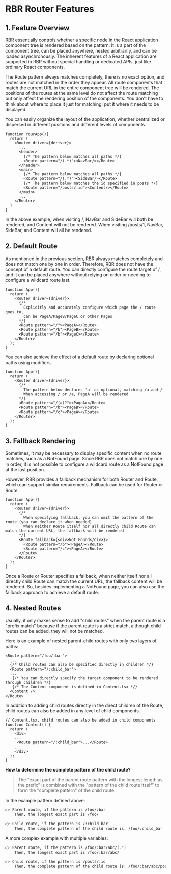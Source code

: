 # RBR Router Features

## 1. Feature Overview

RBR essentially controls whether a specific node in the React application component tree is rendered based on the pattern. It is a part of the component tree, can be placed anywhere, nested arbitrarily, and can be loaded asynchronously. The inherent features of a React application are supported in RBR without special handling or dedicated APIs, just like ordinary React components.

The Route pattern always matches completely, there is no exact option, and routes are not matched in the order they appear. All route components that match the current URL in the entire component tree will be rendered. The positions of the routes at the same level do not affect the route matching but only affect the rendering position of the components. You don't have to think about where to place it just for matching; put it where it needs to be displayed.

You can easily organize the layout of the application, whether centralized or dispersed in different positions and different levels of components.

```tsx
function YourApp(){
  return (
    <Router driver={deriver}>
      ...
      <header>
        {/* The pattern below matches all paths */}
        <Route pattern="/(.*)"><NavBar/></Route>
      </header>
      <main>
        {/* The pattern below matches all paths */}
        <Route pattern="/(.*)"><SideBar/></Route>
        {/* The pattern below matches the id specified in posts */}
        <Route pattern="/posts/:id"><Content/></Route>
      </main>
      ...
    </Router>
  )
}
```

In the above example, when visiting /, NavBar and SideBar will both be rendered, and Content will not be rendered. When visiting /posts/1, NavBar, SideBar, and Content will all be rendered.

## 2. Default Route

As mentioned in the previous section, RBR always matches completely and does not match one by one in order. Therefore, RBR does not have the concept of a default route. You can directly configure the route target of /, and it can be placed anywhere without relying on order or needing to configure a wildcard route last.

```tsx
function App(){
  return (
    <Router driver={driver}>
      {/* 
        Explicitly and accurately configure which page the / route goes to,
        can be PageA/PageB/PageC or other Pages
      */}
      <Route pattern="/"><PageA></Route>
      <Route pattern="/b"><PageB></Route>
      <Route pattern="/b"><PageC></Route>
    </Router>
  );
}
```

You can also achieve the effect of a default route by declaring optional paths using modifiers.

```tsx
function App(){
  return (
    <Router driver={driver}>
      {/* 
        The pattern below declares 'a' as optional, matching /a and /
        When accessing / or /a, PageA will be rendered 
      */}
      <Route pattern="/(a)?"><PageA></Route>
      <Route pattern="/b"><PageB></Route>
      <Route pattern="/c"><PageA></Route>
    </Router>
  );
}
```

## 3. Fallback Rendering

Sometimes, it may be necessary to display specific content when no route matches, such as a NotFound page. Since RBR does not match one by one in order, it is not possible to configure a wildcard route as a NotFound page at the last position.

However, RBR provides a fallback mechanism for both Router and Route, which can support similar requirements. Fallback can be used for Router or Route.

```tsx
function App(){
  return (
    <Router driver={driver}>
      {/* 
        When specifying fallback, you can omit the pattern of the route (you can declare it when needed)
        When neither Route itself nor all directly child Route can match the current URL, the fallback will be rendered
      */}
      <Route fallback={<div>Not Found</div>}>
        <Route pattern="/b"><PageA></Route>
        <Route pattern="/c"><PageA></Route>
      </Route>
    </Router>
  );
}
```

Once a Route or Router specifies a fallback, when neither itself nor all directly child Route can match the current URL, the fallback content will be rendered. So, besides implementing a NotFound page, you can also use the fallback approach to achieve a default route.

## 4. Nested Routes

Usually, it only makes sense to add "child routes" when the parent route is a "prefix match" because if the parent route is a strict match, although child routes can be added, they will not be matched.

Here is an example of nested parent-child routes with only two layers of paths:

```tsx
<Route pattern="/foo/:bar">
  ...
  {/* Child routes can also be specified directly in children */}
  <Route pattern="/:child_bar">
  ...
   {/* You can directly specify the target component to be rendered through children */}
   {/* The Content component is defined in Content.tsx */}
  <Content />  
</Route>
```

In addition to adding child routes directly in the direct children of the Route, child routes can also be added in any level of child components.

```tsx
// Content.tsx, child routes can also be added in child components
function Content() {
  return (
    <div>
    ...
     <Route pattern="/:child_bar">...</Route>
    ...
    </div>
  );
}
```

**How to determine the complete pattern of the child route?**

> The "exact part of the parent route pattern with the longest length as the prefix" is combined with the "pattern of the child route itself" to form the "complete pattern" of the child route.

In the example pattern defined above:

```zsh
👉 Parent route, if the pattern is /foo/:bar
    Then, the longest exact part is /foo/

👉 Child route, if the pattern is /:child_bar
    Then, the complete pattern of the child route is: /foo/:child_bar
```

A more complex example with multiple variables:

```zsh
👉 Parent route, if the pattern is /foo/:bar/abc/(.*)
    Then, the longest exact part is /foo/:bar/abc/

👉 Child route, if the pattern is /posts/:id
    Then, the complete pattern of the child route is: /foo/:bar/abc/posts/:id
```
